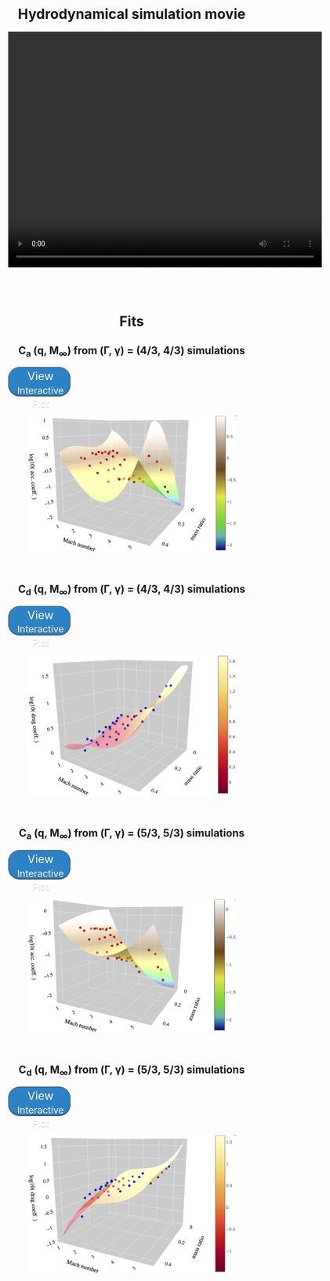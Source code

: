 <html>
<br>
<center>
<h1>
Hydrodynamical simulation movie
</h1>
<video width="640" height="480" controls>
<source src="hydro_sim_q0pt1_erho0pt47_movie.mp4" type="video/mp4">
</video>
</center>
<br>
<br>

<br>
<center>
<h1>
Fits
</h1>
</center>
<center>
<h2>
C<sub>a</sub> (q, M<sub>&infin;</sub>) from (&Gamma;, &gamma;) = (4/3, 4/3) simulations
</h2>
</center>
<p><a href="logmdot3_fit_to_runs_g43_nolfs.html" class="button" style="background:#2d81c5 0 0 no-repeat; color: #fff; border: solid 1px #474747; text-decoration: none;display: inline-block;font-size: 23px; width: 120px; height: 47px; text-align: center; line-height: 1.2; -webkit-border-radius: 1em; -moz-border-radius: 1em; box-shadow: 0 1px 0 0 #1f5a89; text-shadow: 0 1px rgba(0, 0, 0, 0.3); padding-left: 5px; padding-top: 5px; padding-bottom: 5px;">View<small> Interactive Plot</small></a></p>
<div style="text-align: center">
<a href="logmdot3_fit_to_runs_g43_nolfs.html"><img src="logmdot_order3_g43.jpg" width="85%" height="85%" alt="C_a g43" align="middle"></a>
</div>
<br>
<br>

<center>
<h2>
C<sub>d</sub> (q, M<sub>&infin;</sub>) from (&Gamma;, &gamma;) = (4/3, 4/3) simulations
</h2>
</center>
<p><a href="logdrag3_fit_to_runs_g43_nolfs.html" class="button" style="background:#2d81c5 0 0 no-repeat; color: #fff; border: solid 1px #474747; text-decoration: none;display: inline-block;font-size: 23px; width: 120px; height: 47px; text-align: center; line-height: 1.2; -webkit-border-radius: 1em; -moz-border-radius: 1em; box-shadow: 0 1px 0 0 #1f5a89; text-shadow: 0 1px rgba(0, 0, 0, 0.3); padding-left: 5px; padding-top: 5px; padding-bottom: 5px;">View<small> Interactive Plot</small></a></p>
<div style="text-align: center">
<a href="logdrag3_fit_to_runs_g43_nolfs.html"><img src="logdrag_order3_g43.jpg" width="85%" height="85%" alt="C_d g43" align="middle"></a>
</div>
<br>
<br>

<center>
<h2>
C<sub>a</sub> (q, M<sub>&infin;</sub>) from (&Gamma;, &gamma;) = (5/3, 5/3) simulations
</h2>
</center>
<p><a href="logmdot2_fit_to_runs_g53_nolfs.html" class="button" style="background:#2d81c5 0 0 no-repeat; color: #fff; border: solid 1px #474747; text-decoration: none;display: inline-block;font-size: 23px; width: 120px; height: 47px; text-align: center; line-height: 1.2; -webkit-border-radius: 1em; -moz-border-radius: 1em; box-shadow: 0 1px 0 0 #1f5a89; text-shadow: 0 1px rgba(0, 0, 0, 0.3); padding-left: 5px; padding-top: 5px; padding-bottom: 5px;">View<small> Interactive Plot</small></a></p>
<div style="text-align: center">
<a href="logmdot2_fit_to_runs_g53_nolfs.html"><img src="logmdot_order2_g53.jpg" width="85%" height="85%" alt="C_a g53" align="middle"></a>
</div>
<br>
<br>

<center>
<h2>
C<sub>d</sub> (q, M<sub>&infin;</sub>) from (&Gamma;, &gamma;) = (5/3, 5/3) simulations
</h2>
</center>
<p><a href="logdrag3_fit_to_runs_g53_nolfs.html" class="button" style="background:#2d81c5 0 0 no-repeat; color: #fff; border: solid 1px #474747; text-decoration: none;display: inline-block;font-size: 23px; width: 120px; height: 47px; text-align: center; line-height: 1.2; -webkit-border-radius: 1em; -moz-border-radius: 1em; box-shadow: 0 1px 0 0 #1f5a89; text-shadow: 0 1px rgba(0, 0, 0, 0.3); padding-left: 5px; padding-top: 5px; padding-bottom: 5px;">View<small> Interactive Plot</small></a></p>
<div style="text-align: center">
<a href="logdrag3_fit_to_runs_g53_nolfs.html"><img src="logdrag_order3_g53.jpg" width="85%" height="85%" alt="C_d g53" align="middle"></a>
</div>
<br>
<br>

</html>

